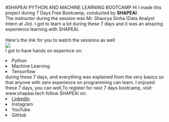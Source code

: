#SHAPEAI PYTHON AND MACHINE LEARNING BOOTCAMP
Hi I made this project during 7 Days Free Bootcamp, conducted by <b> SHAPEAI
</b>.  
The instructor during the session was Mr. Shaurya Sinha (Data Analyst Intern at Jio). I got to
learn a lot during these 7 days and it was an amazing experience learning with SHAPEAI.
<br><br>Here's the link for you to watch the sessions as well<br>
<a herf="https://www.youtube.com/playlist?list=PL7zl8TDRnbulNEA-59W7wWgCWE8LEOD6h"> <img src="https://github.com/ShapeAI/PYTHON-AND-DATA-ANALYTICS/blob/main/YOUTUBE%20THUMBNAIL-5.png"> </a>
<br>I got to have hands on experince on:
<li>Python
<li>Machine Learning
<li>Tensorflow
<br>during these 7 days, and everything was explained from the very basics so that
 anyone with zero experience on programming can learn.
 I enjoyed these 7 days, you can well,To register for next 7 days bootcamp, visit:
 <a herf="https://www.shapeai.tech">www.shapeai.tech</a>
 follow SHAPEAI on:
 <li><a href=
 "https://in.linkedin.com/company/shapeai">LinkedIn</a>
 <li><a herf=
 "https://www.instagram.com/shape.ai/?hl=en">Instagram</a>
 <li><a herf=
 "https://www.youtube.com/channel/UCTUvDLTW9meuDXWcbmISPdA">YouTube</a>
  <li><a herf=
  "https://github.com/shapeai">GitHub</a>     
